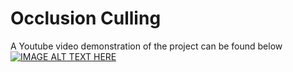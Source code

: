 # Occlusion Culling

A Youtube video demonstration of the project can be found below
[![IMAGE ALT TEXT HERE](https://img.youtube.com/vi/RM5Ckgr_Rn8/0.jpg)](https://www.youtube.com/watch?v=RM5Ckgr_Rn8)
